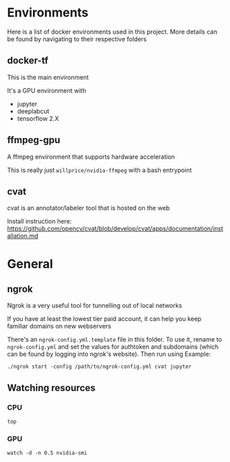 # Environments
Here is a list of docker environments used in this project. More details can be found by navigating to their respective folders 

## docker-tf
This is the main environment 

It's a GPU environment with 
- jupyter 
- deeplabcut
- tensorflow 2.X

## ffmpeg-gpu
A ffmpeg environment that supports hardware acceleration

This is really just `willprice/nvidia-ffmpeg` with a bash entrypoint

## cvat
cvat is an annotator/labeler tool that is hosted on the web

Install instruction here: https://github.com/opencv/cvat/blob/develop/cvat/apps/documentation/installation.md


# General

## ngrok
Ngrok is a very useful tool for tunnelling out of local networks

If you have at least the lowest tier paid account, it can help you keep familiar domains on new webservers

There's an `ngrok-config.yml.template` file in this folder. To use it, rename to `ngrok-config.yml` and set the values for authtoken and subdomains (which can be found by logging into ngrok's website). Then run using 
Example: 
```
./ngrok start -config /path/to/ngrok-config.yml cvat jupyter
```

## Watching resources

### CPU
```
top
```

### GPU
```
watch -d -n 0.5 nvidia-smi
```
